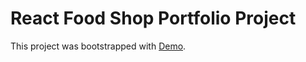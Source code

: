 # React Food Shop Portfolio Project

This project was bootstrapped with [Demo](https://Alex-Deina.github.io/Food/).

